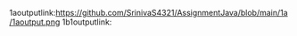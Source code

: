 1aoutputlink:https://github.com/SrinivaS4321/AssignmentJava/blob/main/1a/1aoutput.png
1b1outputlink:
